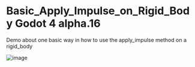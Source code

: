 # Basic_Apply_Impulse_on_Rigid_Body Godot 4 alpha.16
Demo about one basic way in how to use the apply_impulse method on a rigid_body



![image](https://user-images.githubusercontent.com/101058770/189444298-ce962cc6-893c-4ab7-96a9-1e441b3bcc41.png)
